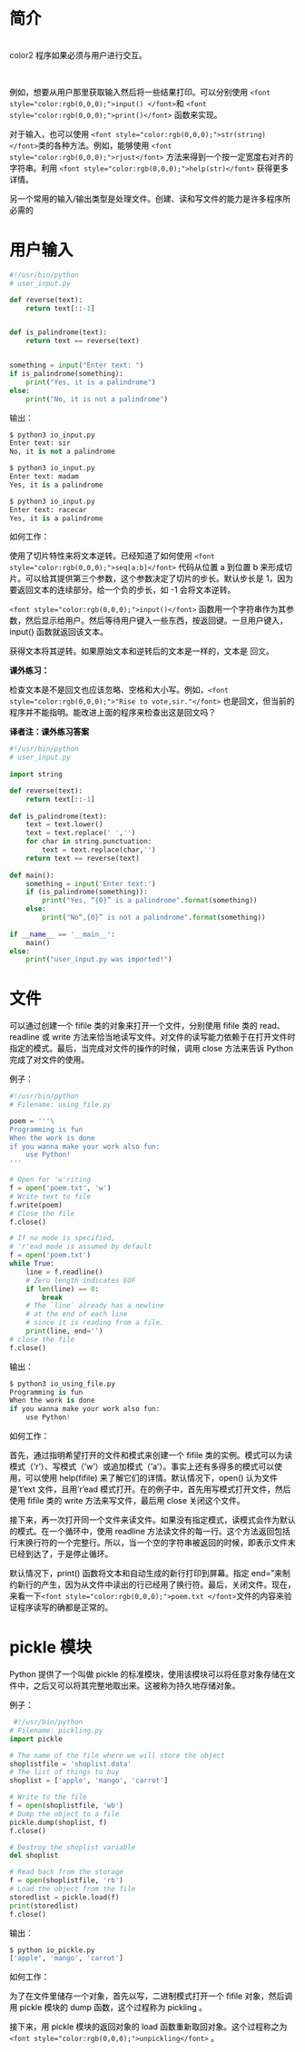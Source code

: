 # <font style="color:rgb(0,0,0);"> 简介 </font>
<br/>color2
<font style="color:rgb(0,0,0);">程序如果必须与用户进行交互。</font>

<br/>

<font style="color:rgb(0,0,0);">例如，想要从用户那里获取输入然后将一些结果打印。可以分别使用 </font>`<font style="color:rgb(0,0,0);">input() </font>`<font style="color:rgb(0,0,0);">和 </font>`<font style="color:rgb(0,0,0);">print()</font>`<font style="color:rgb(0,0,0);"> 函数来实现。 </font>

<font style="color:rgb(0,0,0);">对于输入，也可以使用 </font>`<font style="color:rgb(0,0,0);">str(string) </font>`<font style="color:rgb(0,0,0);">类的各种方法。例如，能够使用 </font>`<font style="color:rgb(0,0,0);">rjust</font>`<font style="color:rgb(0,0,0);"> 方法来得到一个按一定宽度右对齐的字符串。利用 </font>`<font style="color:rgb(0,0,0);">help(str)</font>`<font style="color:rgb(0,0,0);"> 获得更多详情。 </font>

<font style="color:rgb(0,0,0);">另一个常用的输入/输出类型是处理文件。创建、读和写文件的能力是许多程序所必需的</font>

# <font style="color:rgb(0,0,0);"> 用户输入 </font>
```python
#!/usr/bin/python 
# user_input.py 

def reverse(text):
    return text[::-1]


def is_palindrome(text):
    return text == reverse(text)


something = input("Enter text: ")
if is_palindrome(something):
    print("Yes, it is a palindrome")
else:
    print("No, it is not a palindrome")
```

输出：

```python
$ python3 io_input.py
Enter text: sir
No, it is not a palindrome

$ python3 io_input.py
Enter text: madam
Yes, it is a palindrome

$ python3 io_input.py
Enter text: racecar
Yes, it is a palindrome
```

<font style="color:rgb(0,0,0);">如何工作： </font>

<font style="color:rgb(0,0,0);">使用了切片特性来将文本逆转。已经知道了如何使用 </font>`<font style="color:rgb(0,0,0);">seq[a:b]</font>`<font style="color:rgb(0,0,0);"> 代码从位置 a 到位置 b 来形成切片。可以给其提供第三个参数，这个参数决定了切片的步长。默认步长是 1，因为要返回文本的连续部分。给一个负的步长，如 -1 会将文本逆转。 </font>

`<font style="color:rgb(0,0,0);">input()</font>`<font style="color:rgb(0,0,0);"> 函数用一个字符串作为其参数，然后显示给用户。然后等待用户键入一些东西，按返回键。一旦用户键入，input() 函数就返回该文本。 </font>

<font style="color:rgb(0,0,0);">获得文本将其逆转。如果原始文本和逆转后的文本是一样的，文本是 </font>回文<font style="color:rgb(0,0,0);">。 </font>

**<font style="color:rgb(0,0,0);">课外练习： </font>**

<font style="color:rgb(0,0,0);">检查文本是不是回文也应该忽略、空格和大小写。例如，</font>`<font style="color:rgb(0,0,0);">"Rise to vote,sir."</font>`<font style="color:rgb(0,0,0);"> 也是回文，但当前的程序并不能指明。能改进上面的程序来检查出这是回文吗？ </font>

**<font style="color:rgb(0,0,0);">译者注：课外练习答案 </font>**

```python
#!/usr/bin/python 
# user_input.py 
 
import string 

def reverse(text): 
    return text[::-1] 
 
def is_palindrome(text): 
    text = text.lower() 
    text = text.replace(' ','') 
    for char in string.punctuation: 
        text = text.replace(char,'') 
    return text == reverse(text) 
    
def main(): 
    something = input('Enter text:') 
    if (is_palindrome(something)): 
        print("Yes, “{0}” is a palindrome".format(something)) 
    else: 
        print("No“,{0}” is not a palindrome".format(something)) 
 
if __name__ == '__main__': 
    main() 
else: 
    print("user_input.py was imported!") 
```

# <font style="color:rgb(0,0,0);"> 文件 </font>
<font style="color:rgb(0,0,0);">可以通过创建一个 fifile 类的对象来打开一个文件，分别使用 fifile 类的 read、 readline 或 write 方法来恰当地读写文件。对文件的读写能力依赖于在打开文件时指定的模式。最后，当完成对文件的操作的时候，调用 close 方法来告诉 Python 完成了对文件的使用。 </font>

<font style="color:rgb(0,0,0);">例子： </font>

```python
#!/usr/bin/python 
# Filename: using_file.py 

poem = '''\
Programming is fun
When the work is done
if you wanna make your work also fun:
    use Python!
'''

# Open for 'w'riting
f = open('poem.txt', 'w')
# Write text to file
f.write(poem)
# Close the file
f.close()

# If no mode is specified,
# 'r'ead mode is assumed by default
f = open('poem.txt')
while True:
    line = f.readline()
    # Zero length indicates EOF
    if len(line) == 0:
        break
    # The `line` already has a newline
    # at the end of each line
    # since it is reading from a file.
    print(line, end='')
# close the file
f.close()
```

<font style="color:rgb(0,0,0);">输出：</font>

```python
$ python3 io_using_file.py
Programming is fun
When the work is done
if you wanna make your work also fun:
    use Python!
```

<font style="color:rgb(0,0,0);">如何工作： </font>

<font style="color:rgb(0,0,0);">首先，通过指明希望打开的文件和模式来创建一个 fifile 类的实例。模式可以为读模式（’r’）、写模式（’w’）或追加模式（’a’）。事实上还有多得多的模式可以使用，可以使用 help(fifile) 来了解它们的详情。默认情况下，open() 认为文件是’t’ext 文件，且用’r’ead 模式打开。在的例子中，首先用写模式打开文件，然后使用 fifile 类的 write 方法来写文件，最后用 close 关闭这个文件。 </font>

<font style="color:rgb(0,0,0);">接下来，再一次打开同一个文件来读文件。如果没有指定模式，读模式会作为默认的模式。在一个循环中，使用 readline 方法读文件的每一行。这个方法返回包括行末换行符的一个完整行。所以，当一个空的字符串被返回的时候，即表示文件末已经到达了，于是停止循环。 </font>

<font style="color:rgb(0,0,0);">默认情况下，print() 函数将文本和自动生成的新行打印到屏幕。指定 end=”来制约新行的产生，因为从文件中读出的行已经用了换行符。最后，关闭文件。现在，来看一下</font>`<font style="color:rgb(0,0,0);">poem.txt </font>`<font style="color:rgb(0,0,0);">文件的内容来验证程序读写的确都是正常的。 </font>

# <font style="color:rgb(0,0,0);">pickle 模块 </font>
<font style="color:rgb(0,0,0);">Python 提供了一个叫做 pickle 的标准模块，使用该模块可以将任意对象存储在文件中，之后又可以将其完整地取出来。这被称为持久地存储对象。 </font>

<font style="color:rgb(0,0,0);">例子： </font>

```python
 #!/usr/bin/python 
# Filename: pickling.py 
import pickle

# The name of the file where we will store the object
shoplistfile = 'shoplist.data'
# The list of things to buy
shoplist = ['apple', 'mango', 'carrot']

# Write to the file
f = open(shoplistfile, 'wb')
# Dump the object to a file
pickle.dump(shoplist, f)
f.close()

# Destroy the shoplist variable
del shoplist

# Read back from the storage
f = open(shoplistfile, 'rb')
# Load the object from the file
storedlist = pickle.load(f)
print(storedlist)
f.close()
```

<font style="color:rgb(0,0,0);">输出：</font>

```python
$ python io_pickle.py
['apple', 'mango', 'carrot']
```

<font style="color:rgb(0,0,0);">如何工作： </font>

<font style="color:rgb(0,0,0);">为了在文件里储存一个对象，首先以写，二进制模式打开一个 fifile 对象，然后调用 pickle 模块的 dump 函数，这个过程称为 pickling 。 </font>

<font style="color:rgb(0,0,0);">接下来，用 pickle 模块的返回对象的 load 函数重新取回对象。这个过程称之为 </font>`<font style="color:rgb(0,0,0);">unpickling</font>`<font style="color:rgb(0,0,0);"> 。 </font>




